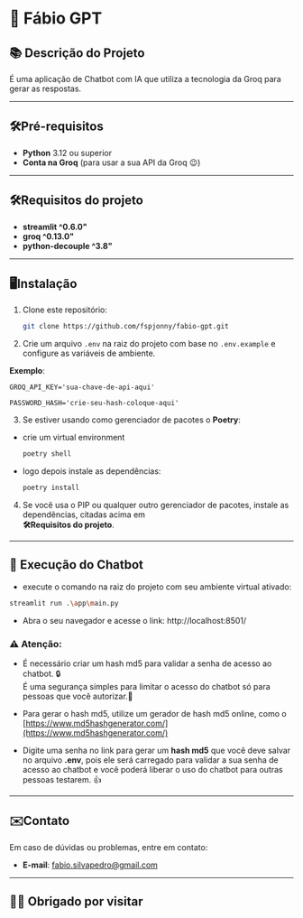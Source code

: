 
# 🤖 **Fábio GPT**

## **📚 Descrição do Projeto**

É uma aplicação de Chatbot com IA que utiliza a tecnologia da Groq para gerar as respostas.

---

## **🛠️Pré-requisitos**  

- **Python** 3.12 ou superior  
- **Conta na Groq** (para usar a sua API da Groq 😉)

---
## **🛠️Requisitos do projeto**
- **streamlit ^0.6.0"**
- **groq ^0.13.0"**
- **python-decouple ^3.8"**
---

## **🖥️Instalação**  

1. Clone este repositório:  
   ```bash
   git clone https://github.com/fspjonny/fabio-gpt.git
   ```  

2. Crie um arquivo `.env` na raiz do projeto com base no `.env.example` e configure as variáveis de ambiente.  

**Exemplo**:
```
GROQ_API_KEY='sua-chave-de-api-aqui'

PASSWORD_HASH='crie-seu-hash-coloque-aqui'
```

3. Se estiver usando como gerenciador de pacotes o **Poetry**:
- crie um virtual environment
   ```bash
   poetry shell
   ```
- logo depois instale as dependências:   
   ```bash
   poetry install
   ```
4. Se você usa o PIP ou qualquer outro gerenciador de pacotes, instale as dependências, citadas acima em  
**🛠️Requisitos do projeto**.

---

## **🚀 Execução do Chatbot**
- execute o comando na raiz do projeto com seu ambiente virtual ativado:

```bash
streamlit run .\app\main.py
```

- Abra o seu navegador e acesse o link: http://localhost:8501/

### ⚠️ Atenção:
- É necessário criar um hash md5 para validar a senha de acesso ao chatbot. 🔒  
É uma segurança simples para limitar o acesso do chatbot só para pessoas que você autorizar.🤫  

- Para gerar o hash md5, utilize um gerador de hash md5 online, como o [https://www.md5hashgenerator.com/](https://www.md5hashgenerator.com/)  

- Digite uma senha no link para gerar um **hash md5** que você deve salvar no arquivo **.env**, pois ele será carregado para validar a sua senha de acesso ao chatbot e você poderá liberar o uso do chatbot para outras pessoas testarem. 👍
---

## **✉️Contato**

Em caso de dúvidas ou problemas, entre em contato:  
- **E-mail**: [fabio.silvapedro@gmail.com](mailto:fabio.silvapedro@gmail.com)

---

## **👋😃 Obrigado por visitar**